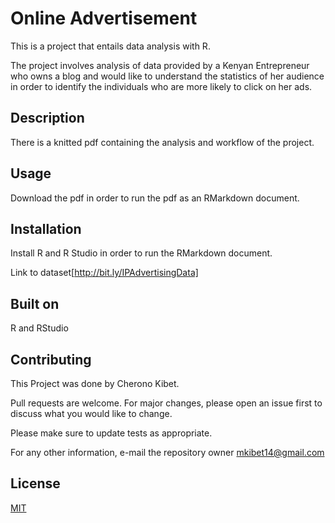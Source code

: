 # Online Advertisement

This is a project that entails data analysis with R.

The project involves analysis of data provided by a Kenyan Entrepreneur who owns a blog and would like to understand the statistics of her audience in order to identify the individuals who are more likely to click on her ads.

## Description
There is a knitted pdf containing the analysis and workflow of the project.

## Usage
Download the pdf in order to run the pdf as an RMarkdown document.

## Installation
Install R and R Studio in order to run the RMarkdown document.

Link to dataset[http://bit.ly/IPAdvertisingData]

## Built on
R and RStudio

## Contributing
This Project was done by Cherono Kibet.

Pull requests are welcome. For major changes, please open an issue first to discuss what you would like to change.

Please make sure to update tests as appropriate.

For any other information, e-mail the repository owner mkibet14@gmail.com

## License
[MIT](https://choosealicense.com/licenses/mit/)
